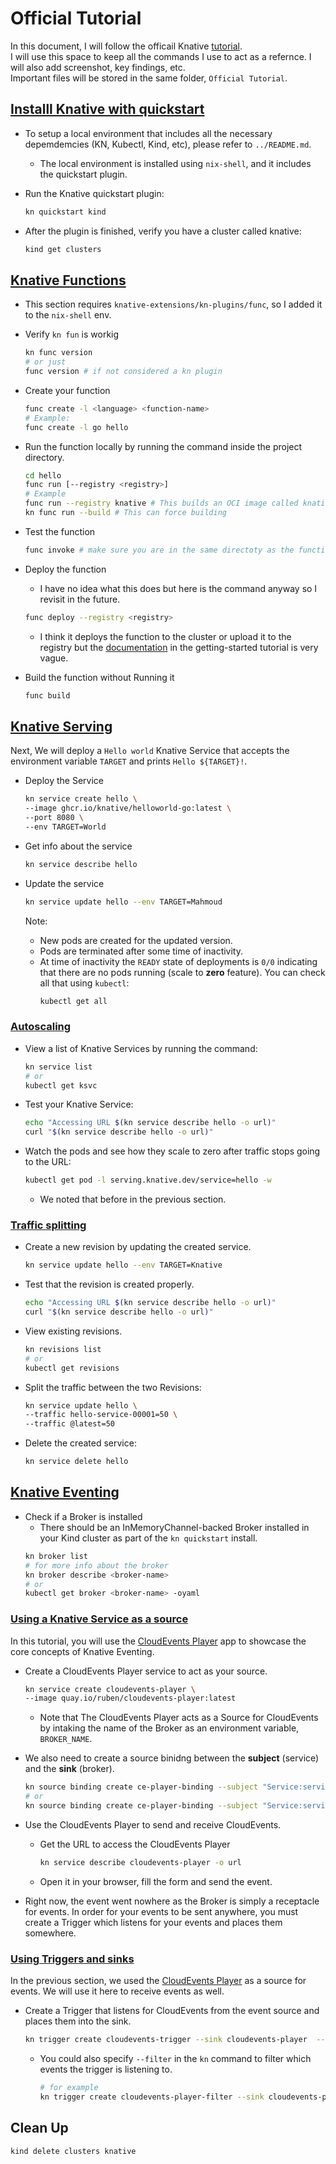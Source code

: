 # Official Tutorial
 
In this document, I will follow the officail Knative [tutorial](https://knative.dev/docs/getting-started/).\
I will use this space to keep all the commands I use to act as a refernce. I will also add screenshot, key findings, etc.\
Important files will be stored in the same folder, `Official Tutorial`.

## [Installl Knative with quickstart](https://knative.dev/docs/getting-started/quickstart-install/)

- To setup a local environment that includes all the necessary depemdemcies (KN, Kubectl, Kind, etc), please refer to `../README.md`.
  - The local environment is installed using `nix-shell`, and it includes the quickstart plugin.

- Run the Knative quickstart plugin:
  ```bash
  kn quickstart kind
  ```

- After the plugin is finished, verify you have a cluster called knative:
  ```bash
  kind get clusters
  ```

## [Knative Functions](https://knative.dev/docs/getting-started/about-knative-functions/)

- This section requires `knative-extensions/kn-plugins/func`, so I added it to the `nix-shell` env.

- Verify `kn fun` is workig
  ```bash
  kn func version
  # or just
  func version # if not considered a kn plugin
  ```

- Create your function
  ```bash
  func create -l <language> <function-name>
  # Example:
  func create -l go hello
  ```

- Run the function locally by running the command inside the project directory.
  ```bash
  cd hello
  func run [--registry <registry>]
  # Example
  func run --registry knative # This builds an OCI image called knative in your local machine
  kn func run --build # This can force building

- Test the function
  ```bash
  func invoke # make sure you are in the same directoty as the function
  ```

- Deploy the function
  - I have no idea what this does but here is the command anyway so I revisit in the future.
  ```bash
  func deploy --registry <registry>
  ```
  - I think it deploys the function to the cluster or upload it to the registry but the [documentation](https://knative.dev/docs/getting-started/build-run-deploy-func/#deploying-a-function) in the getting-started tutorial is very vague.


- Build the function without Running it
  ```bash
  func build
  ```

## [Knative Serving](https://knative.dev/docs/getting-started/first-service/)

Next, We will deploy a `Hello world` Knative Service that accepts the environment variable `TARGET` and prints `Hello ${TARGET}!`.

- Deploy the Service
  ```bash
  kn service create hello \
  --image ghcr.io/knative/helloworld-go:latest \
  --port 8080 \
  --env TARGET=World
  ```

- Get info about the service
  ```bash
  kn service describe hello
  ```

- Update the service
  ```bash
  kn service update hello --env TARGET=Mahmoud
  ```
  Note:
  -  New pods are created for the updated version. 
  -  Pods are terminated after some time of inactivity.
  -  At time of inactivity the `READY` state of deployments is `0/0` indicating that there are no pods running (scale to **zero** feature). You can check all that using `kubectl`:
      ```bash
      kubectl get all
      ```


### [Autoscaling](https://knative.dev/docs/getting-started/first-autoscale/#autoscaling) 

- View a list of Knative Services by running the command:
  ```bash
  kn service list
  # or
  kubectl get ksvc
  ```

- Test your Knative Service:
  ```bash
  echo "Accessing URL $(kn service describe hello -o url)"
  curl "$(kn service describe hello -o url)"
  ```

- Watch the pods and see how they scale to zero after traffic stops going to the URL:
  ```bash
  kubectl get pod -l serving.knative.dev/service=hello -w
  ```
  - We noted that before in the previous section.


### [Traffic splitting](https://knative.dev/docs/getting-started/first-traffic-split/)

- Create a new revision by updating the created service.
  ```bash
  kn service update hello --env TARGET=Knative
  ```

- Test that the revision is created properly.
  ```bash
  echo "Accessing URL $(kn service describe hello -o url)"
  curl "$(kn service describe hello -o url)" 
  ```

- View existing revisions.
  ```bash
  kn revisions list
  # or
  kubectl get revisions
  ```

- Split the traffic between the two Revisions:
  ```bash
  kn service update hello \
  --traffic hello-service-00001=50 \
  --traffic @latest=50
  ```

- Delete the created service:
  ```bash
  kn service delete hello 
  ```

## [Knative Eventing](https://knative.dev/docs/getting-started/getting-started-eventing/)

- Check if a Broker is installed
  - There should be an InMemoryChannel-backed Broker installed in your Kind cluster as part of the `kn quickstart` install.
  ```bash
  kn broker list
  # for more info about the broker
  kn broker describe <broker-name>
  # or
  kubectl get broker <broker-name> -oyaml
  ```

### [Using a Knative Service as a source](https://knative.dev/docs/getting-started/first-source/)


In this tutorial, you will use the [CloudEvents Player](https://github.com/ruromero/cloudevents-player) app to showcase the core concepts of Knative Eventing.

- Create a CloudEvents Player service to act as your source.
  ```bash
  kn service create cloudevents-player \
  --image quay.io/ruben/cloudevents-player:latest
  ```
  - Note that The CloudEvents Player acts as a Source for CloudEvents by intaking the name of the Broker as an environment variable, `BROKER_NAME`.

- We also need to create a source binidng between the **subject** (service) and the **sink** (broker).
  ```bash
  kn source binding create ce-player-binding --subject "Service:serving.knative.dev/v1:<service-name>" --sink broker:<broker-name>
  # or
  kn source binding create ce-player-binding --subject "Service:serving.knative.dev/v1:cloudevents-player" --sink broker:example-broker
  ```

- Use the CloudEvents Player to send and receive CloudEvents.
  - Get the URL to access the CloudEvents Player
    ```bash
    kn service describe cloudevents-player -o url
    ```
  - Open it in your browser, fill the form and send the event.
- Right now, the event went nowhere as the Broker is simply a receptacle for events. In order for your events to be sent anywhere, you must create a Trigger which listens for your events and places them somewhere.

### [Using Triggers and sinks](https://knative.dev/docs/getting-started/first-trigger/)

In the previous section, we used the [CloudEvents Player](https://github.com/ruromero/cloudevents-player) as a source for events. We will use it here to receive events as well.

- Create a Trigger that listens for CloudEvents from the event source and places them into the sink.
  ```bash
  kn trigger create cloudevents-trigger --sink cloudevents-player  --broker example-broker
  ```
  - You could also specify `--filter` in the `kn` command to filter which events the trigger is listening to.
      ```bash
      # for example
      kn trigger create cloudevents-player-filter --sink cloudevents-player  --broker example-broker --filter type=some-type
      ```

## Clean Up
```bash
kind delete clusters knative
```